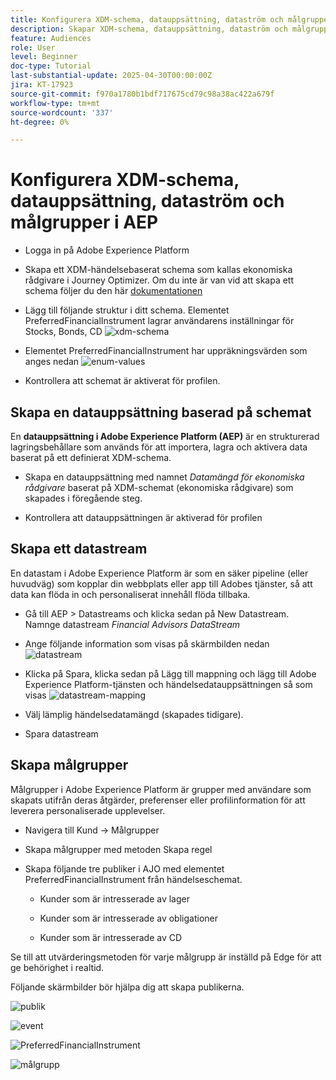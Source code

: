 ```yaml
---
title: Konfigurera XDM-schema, datauppsättning, dataström och målgrupper i AEP
description: Skapar XDM-schema, datauppsättning, dataström och målgrupper
feature: Audiences
role: User
level: Beginner
doc-type: Tutorial
last-substantial-update: 2025-04-30T00:00:00Z
jira: KT-17923
source-git-commit: f970a1780b1bdf717675cd79c98a38ac422a679f
workflow-type: tm+mt
source-wordcount: '337'
ht-degree: 0%

---
```



# Konfigurera XDM-schema, datauppsättning, dataström och målgrupper i AEP

* Logga in på Adobe Experience Platform

* Skapa ett XDM-händelsebaserat schema som kallas ekonomiska rådgivare i Journey Optimizer. Om du inte är van vid att skapa ett schema följer du den här [dokumentationen](https://experienceleague.adobe.com/sv/docs/experience-platform/xdm/tutorials/create-schema-ui)

* Lägg till följande struktur i ditt schema. Elementet PreferredFinancialInstrument lagrar användarens inställningar för Stocks, Bonds, CD
  ![xdm-schema](assets/xdm-schema.png)

* Elementet PreferredFinancialInstrument har uppräkningsvärden som anges nedan
  ![enum-values](assets/enum-values.png)

* Kontrollera att schemat är aktiverat för profilen.

## Skapa en datauppsättning baserad på schemat

En **datauppsättning i Adobe Experience Platform (AEP)** är en strukturerad lagringsbehållare som används för att importera, lagra och aktivera data baserat på ett definierat XDM-schema.

* Skapa en datauppsättning med namnet _Datamängd för ekonomiska rådgivare_ baserat på XDM-schemat (ekonomiska rådgivare) som skapades i föregående steg.

* Kontrollera att datauppsättningen är aktiverad för profilen

## Skapa ett datastream

En datastam i Adobe Experience Platform är som en säker pipeline (eller huvudväg) som kopplar din webbplats eller app till Adobes tjänster, så att data kan flöda in och personaliserat innehåll flöda tillbaka.

* Gå till AEP > Datastreams och klicka sedan på New Datastream. Namnge datastream _Financial Advisors DataStream_

* Ange följande information som visas på skärmbilden nedan
  ![datastream](assets/datastream.png)
* Klicka på Spara, klicka sedan på Lägg till mappning och lägg till Adobe Experience Platform-tjänsten och händelsedatauppsättningen så som visas
  ![datastream-mapping](assets/datastream-service.png)

* Välj lämplig händelsedatamängd (skapades tidigare).

* Spara datastream

## Skapa målgrupper

Målgrupper i Adobe Experience Platform är grupper med användare som skapats utifrån deras åtgärder, preferenser eller profilinformation för att leverera personaliserade upplevelser.

* Navigera till Kund -> Målgrupper
* Skapa målgrupper med metoden Skapa regel

* Skapa följande tre publiker i AJO med elementet PreferredFinancialInstrument från händelseschemat.

   * Kunder som är intresserade av lager

   * Kunder som är intresserade av obligationer

   * Kunder som är intresserade av CD

Se till att utvärderingsmetoden för varje målgrupp är inställd på Edge för att ge behörighet i realtid.

Följande skärmbilder bör hjälpa dig att skapa publikerna.

![publik](assets/rule-based-audience.png)

![event](assets/event-attribute.png)


![PreferredFinancialInstrument](assets/stock-customers.png)

![målgrupp](assets/audience-edge.png)